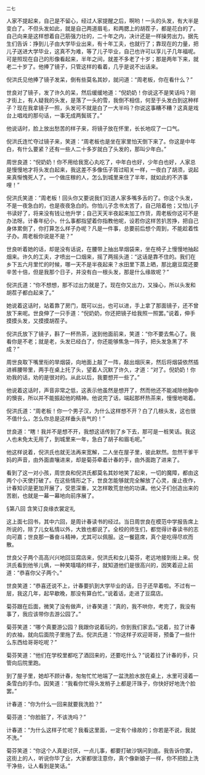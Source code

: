     二七 

   人家不提起来，自己是不留心，经过人家提醒之后，啊哟！一头的头发，有大半是变白了。不但头发如此，就是自己两道眉毛，和两腮上的胡茬子，都是花白的了。自己向来是这样想着自己筋强力壮的，二十年之内，决计还是一样操劳出力。据先生们告诉：挣到儿子由大学毕业出来，有十年工夫，也就行了；靠现在的力量，把儿子送进大学毕业，这真不为难，等了儿子毕业，自己也许可以享儿子几年福呢。可是照现在自己的形像看起来，半年之间，就差不多老了十岁；那是两年下来，就老二十岁了。他捧了镜子，只管这样的看着，几乎是说不出话来。

   倪洪氏见他捧了镜子发呆，倒有些莫名其妙，就问道：“周老板，你在看什么？”

   世良对了镜子，发了许久的呆，然后缓缓地道：“倪奶奶！你说这不是笑话吗？刚才街上，有人疑我的头发，是落了一头的雪，我倒不相信，何至于头发白到这种样子？现在我拿镜子一照，头发可不就是白了一大半吗？你说这事糟不糟？这真是戏台上唱戏的那句话，一事无成两鬓斑了。”

   他说话时，脸上放出愁苦的样子来，将镜子放在怀里，长长地叹了一口气。

   倪洪氏连忙夺过镜子来，笑道：“周老板也是坐在家里怕天倒下来了。你这是中年白，有什么要紧？还有一些人二十多岁就白了头发的，那叫少年白。”

   周世良道：“倪奶奶！你不用给我宽心丸吃了，中年白也好，少年白也好，人家总是慢慢地才将头发白起来，我这差不多像伍子胥过昭关一样，一夜白了胡须，说起来真惭愧死人了。一个做庄稼的人，怎么到城里来住了半年，就如此的不济事哩！”

   倪洪氏笑道：“周老板！回头你又要说我们妇道人家多嘴多舌的了。你这个头发，不是一夜急白的，也是夜夜急白的。你怕儿子念书太苦了，自己陪着他；又怕儿子书读好了，将来没有钱让他升学；自己天天半夜起来加工作货，周老板你这可不是办法呀。计春年纪小，什么事都指望着你指教他呢，设若你这样苦扒苦挣，把自己身体累倒了，你打算怎么样子办呢？凡是一件事，总要前后想个周到，不能趁着性子办。周老板你说是不是？”

   世良听着她的话，却是没有话说，在腰带上抽出旱烟袋来，坐在椅子上慢慢地抽起烟来。许久的工夫，才喷出一口烟来，摇了两摇头道：“这话是靠不住的。我们在乡下五六月里忙的时候，哪一天不是半夜起来？水田里下蒸上晒，那比磨豆腐还要辛苦十倍，但是我那个日子，并没有白一根头发，那是什么缘故呢？”

   倪洪氏道：“你不想想，那不过出力就是了。现在你又出力，又操心，所以头发和胡茬子都白起来了。”

   她说着这话时，站着靠了房门，既可以出，也可以进，手上拿了那面镜子，还不曾放下来呢。世良伸了一只手道：“倪奶奶，你还把镜子给我照一照罢。”说着，伸手摸摸头发，又摸摸胡茬子。

   倪洪氏放下了镜子，斟了一杯热茶，送到他面前来，笑道：“你不要去焦心了。我看你是不老；就是老，头发已经白了，你还能够焦急一阵子，把头发急黑了不成？”

   周世良取下嘴里衔的旱烟袋，向地面上敲了一阵，敲出烟灰来，然后将烟袋依然插进裤腰带里，两手在桌上托了头，望着人沉默了许久，才道：“对了。倪奶奶！你劝我的话，劝的是很对的。从此以后，我要想开一些了。”

   他说着这话时，声音非常之低，这表示他虽然是想开了，然而他还不能减除他胸中的懊丧，所以并不能振起他的精神。他说完了话，端起那杯热茶来，慢慢地喝着。

   倪洪氏道：“周老板！你一个男子汉，为什么这样想不开？白了几根头发，这也很不值什么，怎么你总是这样垂头丧气的！”

   世良道：“瞎！我并不是想不开，我想这话传到了乡下去，那可是一桩笑话。我这人也未免太无用了，到城里来一年，急白了胡子和眉毛呢。”

   他这样说着，倪洪氏也就无法再来宽解，二人坐在屋子里，彼此默然。忽然干爹干妈的声音，由外面直嚷进来，却是菊芬牵着计春的手，由外面跑了进来了。

   看到了这一对小孩，周世良和倪洪氏都莫名其妙地笑了起来，一切的魔障，都由这两个小天使打破了。在这些情形之下，世良怎能够就完全解放了心灵，废止夜作，计春知识是更加开展了，受恩深重，又怎样敢荒怠他的功课。他父子们创造出来的苦剧，也就是一幕一幕地向前序展了。

   §第八回 含笑订良缘衣裳定礼

   这上面七回书，其中六回，是周计春读书的经过。当日周世良在模范中学报告席上所说的，除了儿女私情以外，大致也都说了。全校的师生们，都觉得计春读书的志向可嘉；世良那一番奋斗精神，尤其可以佩服。这一餐筵席，真个是吃得尽欢而散。

   世良父子两个高高兴兴地回豆腐店来，倪洪氏和女儿菊芬，老远地接到街上来。倪洪氏看到他爷儿俩，一种笑嘻嘻的样子，就知道他们是很高兴的，因笑着迎上前道：“恭喜你父子两个。”

   世良笑道：“恭喜还说不上，计春要扒到大学毕业的话，日子还早着啦。不过有一层，我这几年，起早歇晚，那没有算白忙。”说着话，走进了豆腐店。

   菊芬跟在后面，微笑了没有做声，计春笑道：“真的，我不哄你，考完了，我没有事了，我应该带你去游公园了。”

   菊芬笑道：“哪个真要游公园？我跟你说着玩的，你到我们家去。”说着，拉了计春的衣袖，就向后面院子里拖了去。倪洪氏道：“你这样子欢迎哥哥，预备了一些什么东西给哥哥吃呢？”

   菊芬笑道：“他们在学校里都吃了酒回来的，还要吃什么？”说着拉了计春的手，只管向后院里跑。

   到了屋子里，她却不顾计春，匆匆忙忙地端了一盆洗脸水放在桌上，水里可浸着一条雪白的手巾。因笑道：“我看你忙得头发梢子上都是汗珠子，你快好好地洗个脸罢。”

   计春道：“你为什么一回来就要我洗脸？”

   菊芬道：“你脸脏了，不该洗吗？”

   计春道：“为什么这样子忙呢？我看这里面，一定有个缘故的；你若是不说，我就不洗。”

   菊芬笑道：“你这个人真是讨厌，一点儿事，都要打破沙锅问到底。我告诉你罢，这街上的人，听说你毕了业，大家都很注意你，真个像新娘子一样，你不把脸上洗干净些，让人看到是笑话。”

